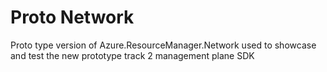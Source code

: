 # Proto Network

Proto type version of Azure.ResourceManager.Network used to showcase and test the new prototype track 2 management plane SDK